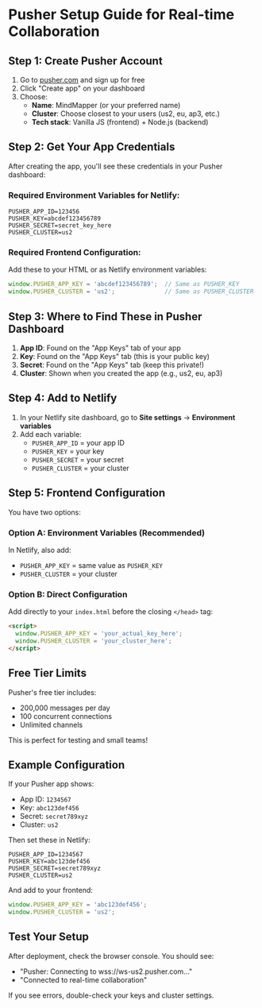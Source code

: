 # Pusher Setup Guide for Real-time Collaboration

## Step 1: Create Pusher Account
1. Go to [pusher.com](https://pusher.com) and sign up for free
2. Click "Create app" on your dashboard
3. Choose:
   - **Name**: MindMapper (or your preferred name)
   - **Cluster**: Choose closest to your users (us2, eu, ap3, etc.)
   - **Tech stack**: Vanilla JS (frontend) + Node.js (backend)

## Step 2: Get Your App Credentials
After creating the app, you'll see these credentials in your Pusher dashboard:

### Required Environment Variables for Netlify:
```
PUSHER_APP_ID=123456
PUSHER_KEY=abcdef123456789
PUSHER_SECRET=secret_key_here
PUSHER_CLUSTER=us2
```

### Required Frontend Configuration:
Add these to your HTML or as Netlify environment variables:
```javascript
window.PUSHER_APP_KEY = 'abcdef123456789';  // Same as PUSHER_KEY
window.PUSHER_CLUSTER = 'us2';              // Same as PUSHER_CLUSTER
```

## Step 3: Where to Find These in Pusher Dashboard
1. **App ID**: Found on the "App Keys" tab of your app
2. **Key**: Found on the "App Keys" tab (this is your public key)
3. **Secret**: Found on the "App Keys" tab (keep this private!)
4. **Cluster**: Shown when you created the app (e.g., us2, eu, ap3)

## Step 4: Add to Netlify
1. In your Netlify site dashboard, go to **Site settings** → **Environment variables**
2. Add each variable:
   - `PUSHER_APP_ID` = your app ID
   - `PUSHER_KEY` = your key
   - `PUSHER_SECRET` = your secret
   - `PUSHER_CLUSTER` = your cluster

## Step 5: Frontend Configuration
You have two options:

### Option A: Environment Variables (Recommended)
In Netlify, also add:
- `PUSHER_APP_KEY` = same value as `PUSHER_KEY`
- `PUSHER_CLUSTER` = your cluster

### Option B: Direct Configuration
Add directly to your `index.html` before the closing `</head>` tag:
```html
<script>
  window.PUSHER_APP_KEY = 'your_actual_key_here';
  window.PUSHER_CLUSTER = 'your_cluster_here';
</script>
```

## Free Tier Limits
Pusher's free tier includes:
- 200,000 messages per day
- 100 concurrent connections
- Unlimited channels

This is perfect for testing and small teams!

## Example Configuration
If your Pusher app shows:
- App ID: `1234567`
- Key: `abc123def456`
- Secret: `secret789xyz`
- Cluster: `us2`

Then set these in Netlify:
```
PUSHER_APP_ID=1234567
PUSHER_KEY=abc123def456
PUSHER_SECRET=secret789xyz
PUSHER_CLUSTER=us2
```

And add to your frontend:
```javascript
window.PUSHER_APP_KEY = 'abc123def456';
window.PUSHER_CLUSTER = 'us2';
```

## Test Your Setup
After deployment, check the browser console. You should see:
- "Pusher: Connecting to wss://ws-us2.pusher.com..."
- "Connected to real-time collaboration"

If you see errors, double-check your keys and cluster settings.
